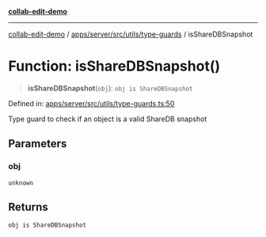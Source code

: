 [**collab-edit-demo**](../../../../../../README.md)

***

[collab-edit-demo](../../../../../../README.md) / [apps/server/src/utils/type-guards](../README.md) / isShareDBSnapshot

# Function: isShareDBSnapshot()

> **isShareDBSnapshot**(`obj`): `obj is ShareDBSnapshot`

Defined in: [apps/server/src/utils/type-guards.ts:50](https://github.com/austyle-io/pub-sub-demo/blob/facd25f09850fc4e78e94ce267c52e173d869933/apps/server/src/utils/type-guards.ts#L50)

Type guard to check if an object is a valid ShareDB snapshot

## Parameters

### obj

`unknown`

## Returns

`obj is ShareDBSnapshot`
